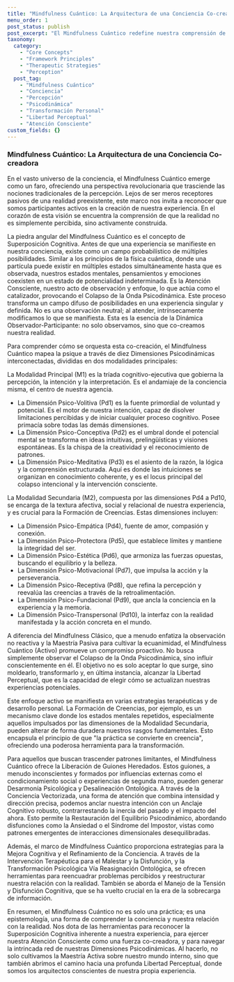 ```yaml
---
title: "Mindfulness Cuántico: La Arquitectura de una Conciencia Co-creadora"
menu_order: 1
post_status: publish
post_excerpt: "El Mindfulness Cuántico redefine nuestra comprensión de la conciencia, postulando que la realidad no es simplemente percibida, sino activamente construida por el observador. Este enfoque profundo revela cómo nuestra atención y volición son fuerzas poderosas que dan forma a nuestra experiencia, ofreciendo un camino hacia la libertad perceptual y la maestría activa sobre nuestro mundo interno."
taxonomy:
  category:
    - "Core Concepts"
    - "Framework Principles"
    - "Therapeutic Strategies"
    - "Perception"
  post_tag:
    - "Mindfulness Cuántico"
    - "Conciencia"
    - "Percepción"
    - "Psicodinámica"
    - "Transformación Personal"
    - "Libertad Perceptual"
    - "Atención Consciente"
custom_fields: {}
---
```


### Mindfulness Cuántico: La Arquitectura de una Conciencia Co-creadora

En el vasto universo de la conciencia, el Mindfulness Cuántico emerge como un faro, ofreciendo una perspectiva revolucionaria que trasciende las nociones tradicionales de la percepción. Lejos de ser meros receptores pasivos de una realidad preexistente, este marco nos invita a reconocer que somos participantes activos en la creación de nuestra experiencia. En el corazón de esta visión se encuentra la comprensión de que la realidad no es simplemente percibida, sino activamente construida.

La piedra angular del Mindfulness Cuántico es el concepto de Superposición Cognitiva. Antes de que una experiencia se manifieste en nuestra conciencia, existe como un campo probabilístico de múltiples posibilidades. Similar a los principios de la física cuántica, donde una partícula puede existir en múltiples estados simultáneamente hasta que es observada, nuestros estados mentales, pensamientos y emociones coexisten en un estado de potencialidad indeterminada. Es la Atención Consciente, nuestro acto de observación y enfoque, lo que actúa como el catalizador, provocando el Colapso de la Onda Psicodinámica. Este proceso transforma un campo difuso de posibilidades en una experiencia singular y definida. No es una observación neutral; al atender, intrínsecamente modificamos lo que se manifiesta. Esta es la esencia de la Dinámica Observador-Participante: no solo observamos, sino que co-creamos nuestra realidad.

Para comprender cómo se orquesta esta co-creación, el Mindfulness Cuántico mapea la psique a través de diez Dimensiones Psicodinámicas interconectadas, divididas en dos modalidades principales:

La Modalidad Principal (M1) es la tríada cognitivo-ejecutiva que gobierna la percepción, la intención y la interpretación. Es el andamiaje de la conciencia misma, el centro de nuestra agencia.
*   La Dimensión Psico-Volitiva (Pd1) es la fuente primordial de voluntad y potencial. Es el motor de nuestra intención, capaz de disolver limitaciones percibidas y de iniciar cualquier proceso cognitivo. Posee primacía sobre todas las demás dimensiones.
*   La Dimensión Psico-Conceptiva (Pd2) es el umbral donde el potencial mental se transforma en ideas intuitivas, prelingüísticas y visiones espontáneas. Es la chispa de la creatividad y el reconocimiento de patrones.
*   La Dimensión Psico-Meditativa (Pd3) es el asiento de la razón, la lógica y la comprensión estructurada. Aquí es donde las intuiciones se organizan en conocimiento coherente, y es el locus principal del colapso intencional y la intervención consciente.

La Modalidad Secundaria (M2), compuesta por las dimensiones Pd4 a Pd10, se encarga de la textura afectiva, social y relacional de nuestra experiencia, y es crucial para la Formación de Creencias. Estas dimensiones incluyen:
*   La Dimensión Psico-Empática (Pd4), fuente de amor, compasión y conexión.
*   La Dimensión Psico-Protectora (Pd5), que establece límites y mantiene la integridad del ser.
*   La Dimensión Psico-Estética (Pd6), que armoniza las fuerzas opuestas, buscando el equilibrio y la belleza.
*   La Dimensión Psico-Motivacional (Pd7), que impulsa la acción y la perseverancia.
*   La Dimensión Psico-Receptiva (Pd8), que refina la percepción y reevalúa las creencias a través de la retroalimentación.
*   La Dimensión Psico-Fundacional (Pd9), que ancla la conciencia en la experiencia y la memoria.
*   La Dimensión Psico-Transpersonal (Pd10), la interfaz con la realidad manifestada y la acción concreta en el mundo.

A diferencia del Mindfulness Clásico, que a menudo enfatiza la observación no reactiva y la Maestría Pasiva para cultivar la ecuanimidad, el Mindfulness Cuántico (Activo) promueve un compromiso proactivo. No busca simplemente observar el Colapso de la Onda Psicodinámica, sino influir conscientemente en él. El objetivo no es solo aceptar lo que surge, sino moldearlo, transformarlo y, en última instancia, alcanzar la Libertad Perceptual, que es la capacidad de elegir cómo se actualizan nuestras experiencias potenciales.

Este enfoque activo se manifiesta en varias estrategias terapéuticas y de desarrollo personal. La Formación de Creencias, por ejemplo, es un mecanismo clave donde los estados mentales repetidos, especialmente aquellos impulsados por las dimensiones de la Modalidad Secundaria, pueden alterar de forma duradera nuestros rasgos fundamentales. Esto encapsula el principio de que "la práctica se convierte en creencia", ofreciendo una poderosa herramienta para la transformación.

Para aquellos que buscan trascender patrones limitantes, el Mindfulness Cuántico ofrece la Liberación de Guiones Heredados. Estos guiones, a menudo inconscientes y formados por influencias externas como el condicionamiento social o experiencias de segunda mano, pueden generar Desarmonía Psicológica y Desalineación Ontológica. A través de la Conciencia Vectorizada, una forma de atención que combina intensidad y dirección precisa, podemos anclar nuestra intención con un Anclaje Cognitivo robusto, contrarrestando la inercia del pasado y el impacto del ahora. Esto permite la Restauración del Equilibrio Psicodinámico, abordando disfunciones como la Ansiedad o el Síndrome del Impostor, vistas como patrones emergentes de interacciones dimensionales desequilibradas.

Además, el marco de Mindfulness Cuántico proporciona estrategias para la Mejora Cognitiva y el Refinamiento de la Conciencia. A través de la Intervención Terapéutica para el Malestar y la Disfunción, y la Transformación Psicológica Vía Reasignación Ontológica, se ofrecen herramientas para reencuadrar problemas percibidos y reestructurar nuestra relación con la realidad. También se aborda el Manejo de la Tensión y Disfunción Cognitiva, que se ha vuelto crucial en la era de la sobrecarga de información.

En resumen, el Mindfulness Cuántico no es solo una práctica; es una epistemología, una forma de comprender la conciencia y nuestra relación con la realidad. Nos dota de las herramientas para reconocer la Superposición Cognitiva inherente a nuestra experiencia, para ejercer nuestra Atención Consciente como una fuerza co-creadora, y para navegar la intrincada red de nuestras Dimensiones Psicodinámicas. Al hacerlo, no solo cultivamos la Maestría Activa sobre nuestro mundo interno, sino que también abrimos el camino hacia una profunda Libertad Perceptual, donde somos los arquitectos conscientes de nuestra propia experiencia.